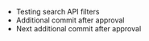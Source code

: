 - Testing search API filters
- Additional commit after approval
- Next additional commit after approval
